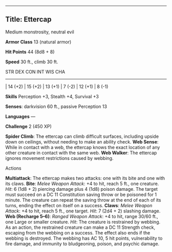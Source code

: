 -------------------------
Title: Ettercap
-------------------------


Medium monstrosity, neutral evil

**Armor Class** 13 (natural armor)

**Hit Points** 44 (8d8 + 8)

**Speed** 30 ft., climb 30 ft.

  STR       DEX       CON       INT      WIS       CHA
  --------- --------- --------- -------- --------- --------
  | 14 (+2)   | 15 (+2)   | 13 (+1)   | 7 (-2)   | 12 (+1)   | 8 (-1)

**Skills** Perception +3, Stealth +4, Survival +3

**Senses**: darkvision 60 ft., passive Perception 13

**Languages** —

**Challenge** 2 (450 XP)


**Spider Climb**: The ettercap can climb difficult surfaces,
    including upside down on ceilings, without needing to make an
    ability check.
**Web Sense**: While in contact with a web, the ettercap knows the
    exact location of any other creature in contact with the same web.
**Web Walker**: The ettercap ignores movement restrictions caused
    by webbing.


Actions

**Multiattack**: The ettercap makes two attacks: one with its bite
    and one with its claws.
**Bite**: *Melee Weapon Attack*: +4 to hit, reach 5 ft.,
    one creature. *Hit*: 6 (1d8 + 2) piercing damage plus 4 (1d8)
    poison damage. The target must succeed on a DC 11 Constitution
    saving throw or be poisoned for 1 minute. The creature can repeat
    the saving throw at the end of each of its turns, ending the effect
    on itself on a success.
**Claws**: *Melee Weapon Attack*: +4 to hit, reach 5 ft.,
    one target. *Hit*: 7 (2d4 + 2) slashing damage.
**Web (Recharge 5–6)**: *Ranged Weapon Attack*: +4 to hit, range
    30/60 ft., one Large or smaller creature. *Hit*: The creature is
    restrained by webbing. As an action, the restrained creature can
    make a DC 11 Strength check, escaping from the webbing on a success.
    The effect also ends if the webbing is destroyed. The webbing has AC
    10, 5 hit points, vulnerability to fire damage, and immunity to
    bludgeoning, poison, and psychic damage.

